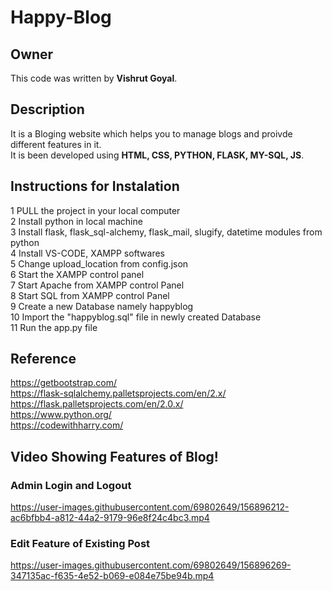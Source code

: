 # Happy-Blog

## Owner

This code was written by **Vishrut Goyal**.


## Description

It is a Bloging website which helps you to manage blogs and proivde different features in it.<br>
It is been developed using **HTML, CSS, PYTHON, FLASK, MY-SQL, JS**.

## Instructions for Instalation

1 PULL the project in your local computer<br>
2 Install python in local machine<br>
3 Install flask, flask_sql-alchemy, flask_mail, slugify, datetime modules from python<br>
4 Install VS-CODE, XAMPP softwares<br>
5 Change upload_location from config.json<br>
6 Start the XAMPP control panel<br>
7 Start Apache from XAMPP control Panel<br>
8 Start SQL from XAMPP control Panel<br>
9 Create a new Database namely happyblog<br>
10 Import the "happyblog.sql" file in newly created Database<br>
11 Run the app.py file<br>

## Reference

https://getbootstrap.com/<br>
https://flask-sqlalchemy.palletsprojects.com/en/2.x/<br>
https://flask.palletsprojects.com/en/2.0.x/<br>
https://www.python.org/<br>
https://codewithharry.com/

## Video Showing Features of Blog!

### Admin Login and Logout

https://user-images.githubusercontent.com/69802649/156896212-ac6bfbb4-a812-44a2-9179-96e8f24c4bc3.mp4

### Edit Feature of Existing Post

https://user-images.githubusercontent.com/69802649/156896269-347135ac-f635-4e52-b069-e084e75be94b.mp4

